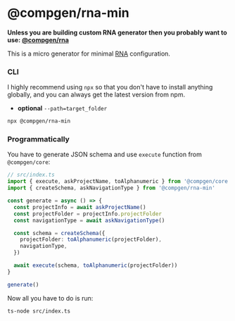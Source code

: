 # @compgen/rna-min

**Unless you are building custom RNA generator then you probably want to use: [@compgen/rna](packages/macro-generators/rna)**

This is a micro generator for minimal [RNA](https://reactnative.dev/) configuration.

### CLI

I highly recommend using `npx` so that you don't have to install anything globally, and you can always get the latest version from npm.

- **optional** `--path=target_folder`

```bash
npx @compgen/rna-min
```

### Programmatically

You have to generate JSON schema and use `execute` function from `@compgen/core`:

```ts
// src/index.ts
import { execute, askProjectName, toAlphanumeric } from '@compgen/core'
import { createSchema, askNavigationType } from '@compgen/rna-min'

const generate = async () => {
  const projectInfo = await askProjectName()
  const projectFolder = projectInfo.projectFolder
  const navigationType = await askNavigationType()

  const schema = createSchema({
    projectFolder: toAlphanumeric(projectFolder),
    navigationType,
  })

  await execute(schema, toAlphanumeric(projectFolder))
}

generate()
```

Now all you have to do is run:

```
ts-node src/index.ts
```
